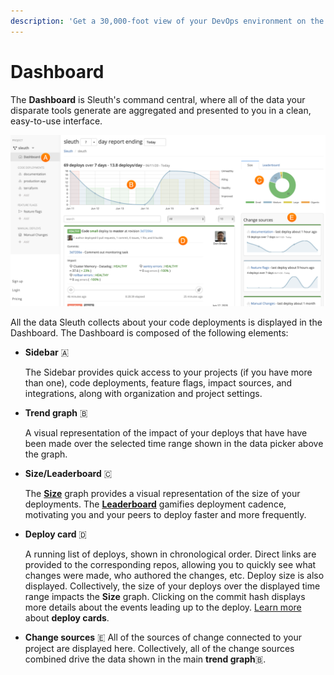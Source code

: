 ```yaml
---
description: 'Get a 30,000-foot view of your DevOps environment on the Dashboard.'
---
```


# Dashboard

The **Dashboard** is Sleuth's command central, where all of the data your disparate tools generate are aggregated and presented to you in a clean, easy-to-use interface. 

![](.gitbook/assets/dashboard-callouts-june2020.png)

All the data Sleuth collects about your code deployments is displayed in the Dashboard. The Dashboard is composed of the following elements: 

* **Sidebar** 🇦 

  The Sidebar provides quick access to your projects \(if you have more than one\), code deployments, feature flags, impact sources, and integrations, along with organization and project settings. 

* **Trend graph** 🇧 

  A visual representation of the impact of your deploys that have have been made over the selected time range shown in the data picker above the graph.

* **Size/Leaderboard** 🇨 

  The [**Size**](resources/terminology.md#size) graph provides a visual representation of the size of your deployments. The [**Leaderboard**](resources/terminology.md#leaderboard) gamifies deployment cadence, motivating you and your peers to deploy faster and more frequently. 

* **Deploy card** 🇩 

  A running list of deploys, shown in chronological order. Direct links are provided to the corresponding repos, allowing you to quickly see what changes were made, who authored the changes, etc. Deploy size is also displayed. Collectively, the size of your deploys over the displayed time range impacts the **Size** graph. Clicking on the commit hash displays more details about the events leading up to the deploy. [Learn more](resources/terminology.md#deploy-cards) about **deploy cards**. 

* **Change sources** 🇪 All of the sources of change connected to your project are displayed here. Collectively, all of the change sources combined drive the data shown in the main **trend graph**🇧.


